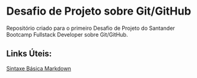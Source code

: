 # Desafio de Projeto sobre Git/GitHub
Repositório criado para o primeiro Desafio de Projeto do Santander Bootcamp Fullstack Developer sobre Git/GitHub.


## Links Úteis:
[Sintaxe Básica Markdown](https://www.markdownguide.org/basic-syntax/)
